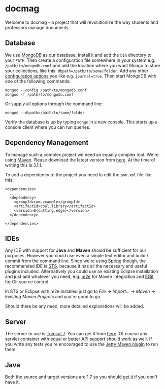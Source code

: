 docmag
======

Welcome to docmag - a project that will revolutionize the way students and
professors manage documents.

Database
--------

We use [MongoDB](http://www.mongodb.org/downloads) as our database. Install it
and add the `bin` directory to your `PATH`. Then create a configuration file
somewhere in your system e.g. `/path/to/mongodb.conf` and add the location where
you want Mongo to store your collections, like this:
`dbpath=/path/to/some/folder`. Add any other
[configuration options](http://docs.mongodb.org/manual/reference/configuration-options/)
you like e.g. `journal=true`. Then start MongoDB with one of the following
commands:

    mongod --config /path/to/mongodb.conf
    mongod -f /path/to/mongodb.conf

Or supply all options through the command line:

    mongod --dbpath=/path/to/some/folder

Verify the database is up by typing `mongo` in a new console. This starts up a
console client where you can run queries.

Dependency Management
---------------------

To manage such a complex project we need an equally complex tool. We're using
[Maven](http://maven.apache.org/). Please download the latest version from
[here](http://maven.apache.org/download.cgi). At the time of writing this is
3.1.1.

To add a dependency to the project you need to edit the `pom.xml` file like
this:

    <dependencies>
      ...
      <dependency>
        <groupId>com.example</groupId>
        <artifactId>cool.library</artifactId>
        <version>${cutting.edge}</version>
      </dependency>
      ...
    </dependencies>

IDEs
----

Any IDE with support for **Java** and **Maven** should be sufficient for our
purposes. However you could use even a simple text editor and build / commit
from the command line. Since we're using [Spring](http://spring.io/) though, the
recommended IDE is [STS](http://spring.io/tools/sts/all), because it has all the
necessary and useful plugins included. Alternatively you could use an existing
Eclipse installation and just add whatever you need, e.g.
[m2e](http://www.eclipse.org/m2e/) for Maven integration and
[EGit](http://www.eclipse.org/egit/) for Git source control.

In STS or Eclipse with m2e installed just go to *File -> Import... -> Maven ->
Existing Maven Projects* and you're good to go.

Should there be any need, more detailed explanations will be added.

Server
------

The server to use is
[Tomcat 7](http://tomcat.apache.org/tomcat-7.0-doc/index.html). You can get it
from [here](http://tomcat.apache.org/download-70.cgi). Of course any servlet
container with equal or better [API](http://tomcat.apache.org/whichversion.html)
support should work as well. If you write any tests you're encouraged to use the
[Jetty Maven plugin](http://wiki.eclipse.org/Jetty/Feature/Jetty_Maven_Plugin)
to run them.

Java
----

Both the source and target versions are 1.7 so you should
[get it](http://www.oracle.com/technetwork/java/javase/downloads/jdk7-downloads-1880260.html)
if you don't have it.
